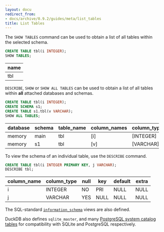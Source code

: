 ```yaml
---
layout: docu
redirect_from:
- docs/archive/0.9.2/guides/meta/list_tables
title: List Tables
---
```


The `SHOW TABLES` command can be used to obtain a list of all tables within the selected schema.

```sql
CREATE TABLE tbl(i INTEGER);
SHOW TABLES;
```

<div class="narrow_table"></div>

| name |
|------|
| tbl  |

`DESCRIBE`, `SHOW` or `SHOW ALL TABLES` can be used to obtain a list of all tables within **all** attached databases and schemas.

```sql
CREATE TABLE tbl(i INTEGER);
CREATE SCHEMA s1;
CREATE TABLE s1.tbl(v VARCHAR);
SHOW ALL TABLES;
```

<div class="narrow_table"></div>

| database | schema | table_name | column_names | column_types | temporary |
|----------|--------|------------|--------------|--------------|-----------|
| memory   | main   | tbl        | [i]          | [INTEGER]    | false     |
| memory   | s1     | tbl        | [v]          | [VARCHAR]    | false     |

To view the schema of an individual table, use the `DESCRIBE` command.

```sql
CREATE TABLE tbl(i INTEGER PRIMARY KEY, j VARCHAR);
DESCRIBE tbl;
```

<div class="narrow_table"></div>

| column_name | column_type | null | key  | default | extra |
|-------------|-------------|------|------|---------|-------|
| i           | INTEGER     | NO   | PRI  | NULL    | NULL  |
| j           | VARCHAR     | YES  | NULL | NULL    | NULL  |

The SQL-standard [`information_schema`](../../sql/information_schema) views are also defined. 

DuckDB also defines `sqlite_master`, and many [PostgreSQL system catalog tables](https://www.postgresql.org/docs/14/catalogs.html) for compatibility with SQLite and PostgreSQL respectively.